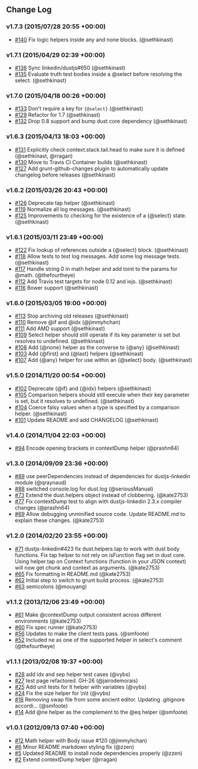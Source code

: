 ## Change Log

### v1.7.3 (2015/07/28 20:55 +00:00)
- [#140](https://github.com/linkedin/dustjs-helpers/pull/140) Fix logic helpers inside any and none blocks. (@sethkinast)

### v1.7.1 (2015/04/29 02:39 +00:00)
- [#136](https://github.com/linkedin/dustjs-helpers/pull/136) Sync linkedin/dustjs#650 (@sethkinast)
- [#135](https://github.com/linkedin/dustjs-helpers/pull/135) Evaluate truth test bodies inside a @select before resolving the select. (@sethkinast)

### v1.7.0 (2015/04/18 00:26 +00:00)
- [#133](https://github.com/linkedin/dustjs-helpers/pull/133) Don't require a key for `{@select}` (@sethkinast)
- [#129](https://github.com/linkedin/dustjs-helpers/pull/129) Refactor for 1.7 (@sethkinast)
- [#132](https://github.com/linkedin/dustjs-helpers/pull/132) Drop 0.8 support and bump dust core dependency (@sethkinast)

### v1.6.3 (2015/04/13 18:03 +00:00)
- [#131](https://github.com/linkedin/dustjs-helpers/pull/131) Explicitly check context.stack.tail.head to make sure it is defined (@sethkinast, @rragan)
- [#130](https://github.com/linkedin/dustjs-helpers/pull/130) Move to Travis CI Container builds (@sethkinast)
- [#127](https://github.com/linkedin/dustjs-helpers/pull/127) Add grunt-github-changes plugin to automatically update changelog before releases (@sethkinast)

### v1.6.2 (2015/03/26 20:43 +00:00)
- [#126](https://github.com/linkedin/dustjs-helpers/pull/126) Deprecate tap helper (@sethkinast)
- [#119](https://github.com/linkedin/dustjs-helpers/pull/119) Normalize all log messages. (@sethkinast)
- [#125](https://github.com/linkedin/dustjs-helpers/pull/125) Improvements to checking for the existence of a {@select} state. (@sethkinast)

### v1.6.1 (2015/03/11 23:49 +00:00)
- [#122](https://github.com/linkedin/dustjs-helpers/pull/122) Fix lookup of references outside a {@select} block. (@sethkinast)
- [#118](https://github.com/linkedin/dustjs-helpers/pull/118) Allow tests to test log messages. Add some log message tests. (@sethkinast)
- [#117](https://github.com/linkedin/dustjs-helpers/pull/117) Handle string 0 in math helper and add toint to the params for @math. (@thefourtheye)
- [#112](https://github.com/linkedin/dustjs-helpers/pull/112) Add Travis test targets for node 0.12 and iojs. (@sethkinast)
- [#116](https://github.com/linkedin/dustjs-helpers/pull/116) Bower support (@sethkinast)

### v1.6.0 (2015/03/05 19:00 +00:00)
- [#113](https://github.com/linkedin/dustjs-helpers/pull/113) Stop archiving old releases (@sethkinast)
- [#110](https://github.com/linkedin/dustjs-helpers/pull/110) Remove @if and @idx (@jimmyhchan)
- [#111](https://github.com/linkedin/dustjs-helpers/pull/111) Add AMD support (@sethkinast)
- [#109](https://github.com/linkedin/dustjs-helpers/pull/109) Select helper should still operate if its key parameter is set but resolves to undefined. (@sethkinast)
- [#108](https://github.com/linkedin/dustjs-helpers/pull/108) Add {@none} helper as the converse to {@any} (@sethkinast)
- [#103](https://github.com/linkedin/dustjs-helpers/pull/103) Add {@first} and {@last} helpers (@sethkinast)
- [#107](https://github.com/linkedin/dustjs-helpers/pull/107) Add {@any} helper for use within an {@select} body. (@sethkinast)

### v1.5.0 (2014/11/20 00:54 +00:00)
- [#102](https://github.com/linkedin/dustjs-helpers/pull/102) Deprecate {@if} and {@idx} helpers (@sethkinast)
- [#105](https://github.com/linkedin/dustjs-helpers/pull/105) Comparison helpers should still execute when their key parameter is set, but it resolves to undefined. (@sethkinast)
- [#104](https://github.com/linkedin/dustjs-helpers/pull/104) Coerce falsy values when a type is specified by a comparison helper. (@sethkinast)
- [#101](https://github.com/linkedin/dustjs-helpers/pull/101) Update README and add CHANGELOG (@sethkinast)

### v1.4.0 (2014/11/04 22:03 +00:00)
- [#94](https://github.com/linkedin/dustjs-helpers/pull/94) Encode opening brackets in contextDump helper (@prashn64)

### v1.3.0 (2014/09/09 23:36 +00:00)
- [#89](https://github.com/linkedin/dustjs-helpers/pull/89) use peerDependencies instead of dependencies for dustjs-linkedin module (@qraynaud)
- [#88](https://github.com/linkedin/dustjs-helpers/pull/88) switched console.log for dust.log (@seriousManual)
- [#73](https://github.com/linkedin/dustjs-helpers/pull/73) Extend the dust.helpers object instead of  clobbering. (@kate2753)
- [#77](https://github.com/linkedin/dustjs-helpers/pull/77) Fix contextDump test to align with dustjs-linkedin 2.3.x compiler changes (@prashn64)
- [#69](https://github.com/linkedin/dustjs-helpers/pull/69) Allow debugging unminified source code. Update README.md to explain these changes. (@kate2753)

### v1.2.0 (2014/02/20 23:55 +00:00)
- [#71](https://github.com/linkedin/dustjs-helpers/pull/71) dustjs-linkedin#423 fix dust.helpers.tap to work with dust body functions. Fix tap helper to not rely on isFunction flag set in dust core. Using helper.tap on Context functions (function in your JSON context) will now get chunk and context as arguments. (@kate2753)
- [#65](https://github.com/linkedin/dustjs-helpers/pull/65) Fix formatting in README.md (@kate2753)
- [#62](https://github.com/linkedin/dustjs-helpers/pull/62) Initial step to switch to grunt build process. (@kate2753)
- [#63](https://github.com/linkedin/dustjs-helpers/pull/63) semicolons (@mouyang)

### v1.1.2 (2013/12/06 23:49 +00:00)
- [#61](https://github.com/linkedin/dustjs-helpers/pull/61) Make @contextDump output consistent across different environments (@kate2753)
- [#60](https://github.com/linkedin/dustjs-helpers/pull/60) Fix spec runner (@kate2753)
- [#56](https://github.com/linkedin/dustjs-helpers/pull/56) Updates to make the client tests pass. (@smfoote)
- [#52](https://github.com/linkedin/dustjs-helpers/pull/52) Included ne as one of the supported helper in select's comment (@thefourtheye)

### v1.1.1 (2013/02/08 19:37 +00:00)
- [#28](https://github.com/linkedin/dustjs-helpers/pull/28) add idx and sep helper test cases (@vybs)
- [#27](https://github.com/linkedin/dustjs-helpers/pull/27) test page refactored. GH-26 (@jairodemorais)
- [#25](https://github.com/linkedin/dustjs-helpers/pull/25) Add unit tests for lt helper with variables (@vybs)
- [#24](https://github.com/linkedin/dustjs-helpers/pull/24) Fix the size helper for \n\\t (@vybs)
- [#18](https://github.com/linkedin/dustjs-helpers/pull/18) Removing swap file from some ancient editor. Updating .gitignore accordi... (@smfoote)
- [#14](https://github.com/linkedin/dustjs-helpers/pull/14) Add @ne helper as the complement to the @eq helper (@smfoote)

### v1.0.1 (2012/09/13 07:40 +00:00)
- [#12](https://github.com/linkedin/dustjs-helpers/pull/12) Math helper with Body issue #120 (@jimmyhchan)
- [#6](https://github.com/linkedin/dustjs-helpers/pull/6) Minor README markdown styling fix (@zzen)
- [#5](https://github.com/linkedin/dustjs-helpers/pull/5) Updated README to install node dependencies properly (@zzen)
- [#2](https://github.com/linkedin/dustjs-helpers/pull/2) Extend contextDump helper (@rragan)